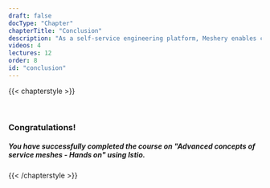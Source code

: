 ```yaml
---
draft: false
docType: "Chapter"
chapterTitle: "Conclusion"
description: "As a self-service engineering platform, Meshery enables collaborative design and operation of cloud native infrastructure."
videos: 4
lectures: 12
order: 8
id: "conclusion"
---
```


{{< chapterstyle >}}

<br />

### Congratulations!

##### You have successfully completed the course on **"Advanced concepts of service meshes - Hands on"** using _Istio_.

{{< /chapterstyle >}}
